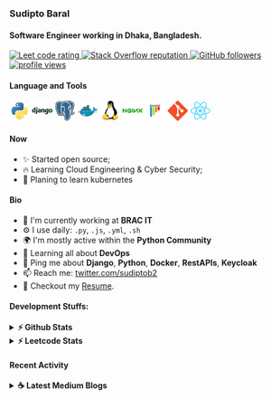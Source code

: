 ### Sudipto Baral

#### Software Engineer working in Dhaka, Bangladesh.

<p align="left">
  <a href="https://leetcode.com/sudiptob2/">
    <img src="https://cp-logo.vercel.app/leetcode/sudiptob2" alt="Leet code rating" />
  </a>
  <a href="https://stackoverflow.com/users/5921662/sudipto">
    <img alt="Stack Overflow reputation" src="https://img.shields.io/stackexchange/stackoverflow/r/5921662?color=orange&label=reputation&logo=stackoverflow">
  </a>
  <a href="https://github.com/sudiptob2?tab=followers">
    <img alt="GitHub followers" src="https://img.shields.io/github/followers/sudiptob2?color=green&logo=github">
  </a>
  <a href="https://github.com/sudiptob2/">
    <img src="https://komarev.com/ghpvc/?username=sudiptob2" alt="profile views" />
  </a>

</p>

#### Language and Tools

<img height="36" src="img/python-original.svg" alt="python"> <img height="36" src="img/django-plain-wordmark.svg" alt="Django"> <img height="36" src="img/postgresql-original.svg" alt="postgress"> <img height="36" src="img/docker-original.svg" alt="Docker"> <img height="36" src="img/linux-original.svg" alt="linux"> <img height="36" src="img/nginx-original.svg" alt="nginx"> <img height="36" src="img/pytest-original.svg" alt="pytest"> <img height="36" src="img/git-original.svg" alt="git"> <img height="36" src="img/react-original.svg" alt="react">

#### Now

- ✨ Started open source;
- :fire: Learning Cloud Engineering & Cyber Security;
- :calendar: Planing to learn kubernetes

#### Bio

- 🏢 I'm currently working at **BRAC IT**
- ⚙️ I use daily: `.py`, `.js`, `.yml`, `.sh`
- 🌍 I'm mostly active within the **Python Community**
- 🌱 Learning all about **DevOps**
- 💬 Ping me about **Django**, **Python**, **Docker**, **RestAPIs**, **Keycloak**
- 📫 Reach me: [twitter.com/sudiptob2](https://twitter.com/sudiptob2)
- 📝 Checkout my [Resume](files/resume.pdf).

#### Development Stuffs:

<details>	
  <summary><b>⚡ Github Stats</b></summary>

  <br />
  <img height="180em" src="https://github-readme-stats.vercel.app/api?username=sudiptob2&show_icons=true&hide_border=true&&count_private=true&include_all_commits=true" />
  <img height="180em" src="https://github-readme-stats.vercel.app/api/top-langs/?username=sudiptob2&show_icons=true&hide_border=true&layout=compact&langs_count=8"/>
</details>

<details>	
  <summary><b>⚡ Leetcode Stats</b></summary>
  <br />
  <img height="180em" src="https://leetcard.jacoblin.cool/sudiptob2?border=1&radius=1" />
</details>

#### Recent Activity

<details>	
  <summary><b> &#9749; Latest Medium Blogs</b></summary>

<a target="_blank" href="https://github-readme-medium-recent-article.vercel.app/medium/@sudiptob2/0"><img src="https://github-readme-medium-recent-article.vercel.app/medium/@sudiptob2/0" alt="Latest medium article">

<a target="_blank" href="https://github-readme-medium-recent-article.vercel.app/medium/@sudiptob2/1"><img src="https://github-readme-medium-recent-article.vercel.app/medium/@sudiptob2/1" alt="Latest medium article">

</details>

